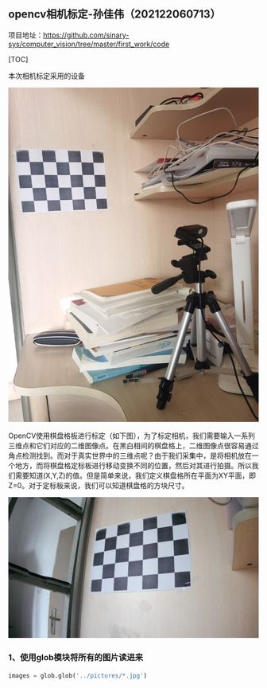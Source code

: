 ## opencv相机标定-孙佳伟（202122060713）

项目地址：https://github.com/sinary-sys/computer_vision/tree/master/first_work/code

[TOC]

本次相机标定采用的设备

![IMG_20211006_150208](IMG_20211006_150208.jpg)

OpenCV使用棋盘格板进行标定（如下图），为了标定相机，我们需要输入一系列三维点和它们对应的二维图像点。在黑白相间的棋盘格上，二维图像点很容易通过角点检测找到。而对于真实世界中的三维点呢？由于我们采集中，是将相机放在一个地方，而将棋盘格定标板进行移动变换不同的位置，然后对其进行拍摄。所以我们需要知道(X,Y,Z)的值。但是简单来说，我们定义棋盘格所在平面为XY平面，即Z=0。对于定标板来说，我们可以知道棋盘格的方块尺寸。


![WIN_20211006_13_51_31_Pro](pictures/WIN_20211006_13_51_31_Pro.jpg)

### 1、使用glob模块将所有的图片读进来

```python
images = glob.glob('../pictures/*.jpg')
```

